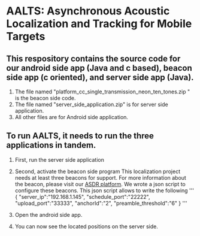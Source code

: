 # AALTS: Asynchronous Acoustic Localization and Tracking for Mobile Targets


## This respository contains the source code for our android side app (Java and c based), beacon side app (c oriented), and server side app (Java).

1. The file named "platform_cc_single_transmission_neon_ten_tones.zip
" is the beacon side code. 
2. The file named "server_side_application.zip" is for server side application.
3. All other files are for Android side application. 


## To run AALTS, it needs to run the three applications in tandem. 

1. First, run the server side application

2. Second, activate the beacon side program
This localization project needs at least three beacons for support. For more information about the beacon, please visit our [ASDR platform](https://github.com/caichao/ASDR). We wrote a json script to configure these beacons. This json script allows to write the following 
'''
{
"server_ip":"192.168.1.145", 
"schedule_port":"22222",
"upload_port":"33333",
"anchorId":"2",
"preamble_threshold":"6"
}
'''

3. Open the android side app. 

4. You can now see the located positions on the server side. 
